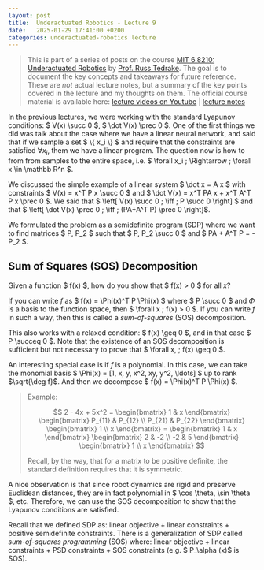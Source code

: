```yaml
---
layout: post
title:  Underactuated Robotics - Lecture 9
date:   2025-01-29 17:41:00 +0200
categories: underactuated-robotics lecture
---
```

<script type="text/javascript" id="MathJax-script" async src="https://cdn.jsdelivr.net/npm/mathjax@3/es5/tex-svg.js"></script>
<script>
  MathJax = {
    tex: {
      inlineMath: [['$', '$']]
    }
  };
</script>

> This is part of a series of posts on the course [MIT 6.8210: Underactuated Robotics](https://underactuated.csail.mit.edu/Spring2024/index.html) by [Prof. Russ Tedrake](https://locomotion.csail.mit.edu/russt.html). The goal is to document the key concepts and takeaways for future reference. These are <i>not</i> actual lecture notes, but a summary of the key points covered in the lecture and my thoughts on them. The official course material is available here: [lecture videos on Youtube](https://www.youtube.com/playlist?list=PLkx8KyIQkMfU5szP43GlE_S1QGSPQfL9s) \| [lecture notes](https://underactuated.csail.mit.edu)

In the previous lectures, we were working with the standard Lyapunov conditions: $ V(x) \succ 0 $, $ \dot V(x) \prec 0 $. One of the first things we did was talk about the case where we have a linear neural network, and said that if we sample a set $ \\{ x_i \\} $ and require that the constraints are satisfied $\forall x_i$, them we have a linear program. The question now is how to from from samples to the entire space, i.e. $ \forall x_i \; \Rightarrow \; \forall x \in \mathbb R^n $.

We discussed the simple example of a linear system $ \dot x = A x $ with constraints $ V(x) = x^T P x \succ 0 $ and $ \dot V(x) = x^T PA x + x^T A^T P x \prec 0 $. We said that $ \left[ V(x) \succ 0 \; \iff \; P \succ 0 \right] $ and that $ \left[ \dot V(x) \prec 0 \; \iff \; (PA+A^T P) \prec 0 \right]$.

We formulated the problem as a semidefinite program (SDP) where we want to find matrices $ P, P_2 $ such that $ P, P_2 \succ 0 $ and $ PA + A^T P = - P_2 $. 

## Sum of Squares (SOS) Decomposition

Given a function $ f(x) $, how do you show that $ f(x) > 0 $ for all $x$?

If you can write $f$ as $ f(x) = \Phi(x)^T P \Phi(x) $ where $ P \succ 0 $ and $\Phi$ is a basis to the function space, then $ \forall x \; f(x) > 0 $. 
If you can write $f$ in such a way, then this is called a *sum-of-squares* (SOS) decomposition.

This also works with a relaxed condition: $ f(x) \geq 0 $, and in that case $ P \succeq 0 $. Note that the existence of an SOS decomposition is sufficient but not necessary to prove that $ \forall x, \; f(x) \geq 0 $.

An interesting special case is if $f$ is a polynomial. In this case, we can take the monomial basis $ \Phi(x) = [1, x, y, x^2, xy, y^2, \ldots] $ up to rank $\sqrt{\deg f}$. And then we decompose $ f(x) = \Phi(x)^T P \Phi(x) $.

> Example: 
>
> $$ 2 - 4x + 5x^2 = \begin{bmatrix} 1 & x \end{bmatrix} \begin{bmatrix} P_{11} & P_{12} \\ P_{21} & P_{22} \end{bmatrix} \begin{bmatrix} 1 \\ x \end{bmatrix} = \begin{bmatrix} 1 & x \end{bmatrix} \begin{bmatrix} 2 & -2 \\ -2 & 5 \end{bmatrix} \begin{bmatrix} 1 \\ x \end{bmatrix} $$
>
> Recall, by the way, that for a matrix to be positive definite, the standard definition requires that it is symmetric.

A nice observation is that since robot dynamics are rigid and preserve Euclidean distances, they are in fact polynomial in $ \cos \theta, \sin \theta $, etc. Therefore, we can use the SOS decomposition to show that the Lyapunov conditions are satisfied.

Recall that we defined SDP as: linear objective + linear constraints + positive semidefinite constraints. 
There is a generalization of SDP called *sum-of-squares programming* (SOS) where: linear objective + linear constraints + PSD constraints + SOS constraints (e.g. $ P_\alpha (x)$ is SOS).